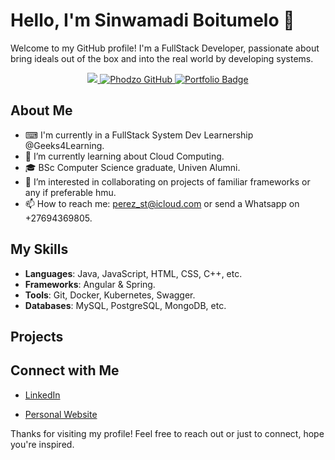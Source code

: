 # Hello, I'm Sinwamadi Boitumelo 👋

Welcome to my GitHub profile! I'm a FullStack Developer, passionate about bring ideals out of the box and into the real world by developing systems.

<p align="center">
 <a href="https://linkedin.com/in/boitumelo-sinwamadi/" target="_blank">
  <img src="https://img.shields.io/badge/LinkedIn-0077B5?style=for-the-badge&logo=linkedin&logoColor=white"/>
 </a>
 <a href="https://github.com/Boitumelo-perez" target="_blank">
  <img src="https://img.shields.io/badge/GitHub-000000?style=for-the-badge&logo=github&logoColor=white" alt="Phodzo GitHub" />
 </a>
  <a href="https://boitumelo-perez.github.io/Portfolio/" target="_blank">
  <img src="https://img.shields.io/badge/" alt="Portfolio Badge">
</a>

</p>

## About Me

- ⌨ I'm currently in a FullStack System Dev Learnership @Geeks4Learning.
- 🌱 I’m currently learning about Cloud Computing.
- 🎓 BSc Computer Science graduate, Univen Alumni.
- 👯 I’m interested in collaborating on projects of familiar frameworks or any if preferable hmu.
- 📫 How to reach me: perez_st@icloud.com or send a Whatsapp on +27694369805.

## My Skills

- **Languages**: Java, JavaScript, HTML, CSS, C++, etc.
- **Frameworks**: Angular & Spring.
- **Tools**: Git, Docker, Kubernetes, Swagger.
- **Databases**: MySQL, PostgreSQL, MongoDB, etc.

## Projects
<!--
Here are a few projects I've worked on:

- **[Project Name](link-to-project)**: [brief description of the project].
- **[Project Name](link-to-project)**: [brief description of the project].
- **[Project Name](link-to-project)**: [brief description of the project].

## Contributions

I love contributing to open source projects. Here are a few repositories I've contributed to:

- **[Repository Name](link-to-repository)**: [brief description of your contributions].
- **[Repository Name](link-to-repository)**: [brief description of your contributions].
-->
## Connect with Me

- [LinkedIn](www.linkedin.com/in/boitumelo-sinwamadi-4546a6285)
<!-- [Twitter](your-twitter-profile) -->
- [Personal Website](your-website)

Thanks for visiting my profile! Feel free to reach out or just to connect, hope you're inspired.

<!-- -->
